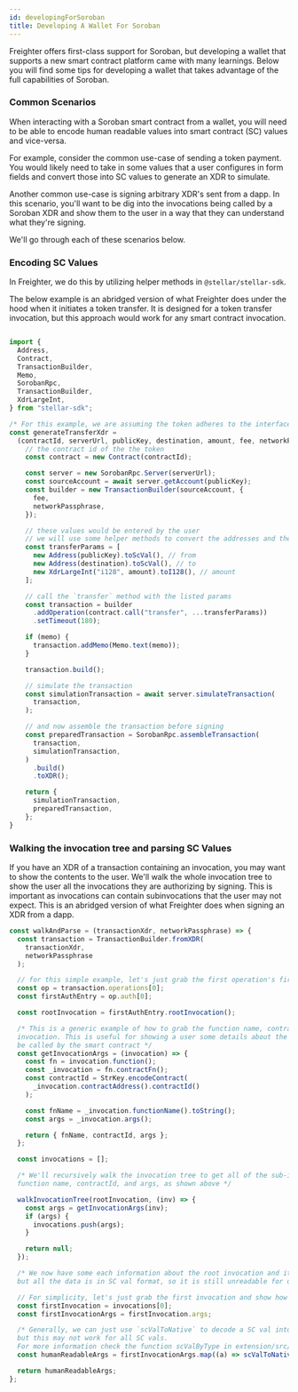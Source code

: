 ```yaml
---
id: developingForSoroban
title: Developing A Wallet For Soroban
---
```


Freighter offers first-class support for Soroban, but developing a wallet that supports a new smart contract platform came with many learnings. Below you will find some tips for developing a wallet that takes advantage of the full capabilities of Soroban.

### Common Scenarios

When interacting with a Soroban smart contract from a wallet, you will need to be able to encode human readable values into smart contract (SC) values and vice-versa.

For example, consider the common use-case of sending a token payment. You would likely need to take in some values that a user configures in form fields and convert those into SC values to generate an XDR to simulate.

Another common use-case is signing arbitrary XDR's sent from a dapp. In this scenario, you'll want to be dig into the invocations being called by a Soroban XDR and show them to the user in a way that they can understand what they're signing.

We'll go through each of these scenarios below.

### Encoding SC Values

In Freighter, we do this by utilizing helper methods in `@stellar/stellar-sdk`.

The below example is an abridged version of what Freighter does under the hood when it initiates a token transfer. It is designed for a token transfer invocation, but this approach would work for any smart contract invocation.

```javascript

import {
  Address,
  Contract,
  TransactionBuilder,
  Memo,
  SorobanRpc,
  TransactionBuilder,
  XdrLargeInt,
} from "stellar-sdk";

/* For this example, we are assuming the token adheres to the interface documented in SEP-0041 */
const generateTransferXdr =
  (contractId, serverUrl, publicKey, destination, amount, fee, networkPassphrase, memo) => {
    // the contract id of the the token
    const contract = new Contract(contractId);

    const server = new SorobanRpc.Server(serverUrl);
    const sourceAccount = await server.getAccount(publicKey);
    const builder = new TransactionBuilder(sourceAccount, {
      fee,
      networkPassphrase,
    });

    // these values would be entered by the user
    // we will use some helper methods to convert the addresses and the amount into SC vals
    const transferParams = [
      new Address(publicKey).toScVal(), // from
      new Address(destination).toScVal(), // to
      new XdrLargeInt("i128", amount).toI128(), // amount
    ];

    // call the `transfer` method with the listed params
    const transaction = builder
      .addOperation(contract.call("transfer", ...transferParams))
      .setTimeout(180);

    if (memo) {
      transaction.addMemo(Memo.text(memo));
    }

    transaction.build();

    // simulate the transaction
    const simulationTransaction = await server.simulateTransaction(
      transaction,
    );

    // and now assemble the transaction before signing
    const preparedTransaction = SorobanRpc.assembleTransaction(
      transaction,
      simulationTransaction,
    )
      .build()
      .toXDR();

    return {
      simulationTransaction,
      preparedTransaction,
    };
}
```

### Walking the invocation tree and parsing SC Values

If you have an XDR of a transaction containing an invocation, you may want to show the contents to the user. We'll walk the whole invocation tree to show the user all the invocations they are authorizing by signing. This is important as invocations can contain subinvocations that the user may not expect. This is an abridged version of what Freighter does when signing an XDR from a dapp.

```javascript
const walkAndParse = (transactionXdr, networkPassphrase) => {
  const transaction = TransactionBuilder.fromXDR(
    transactionXdr,
    networkPassphrase
  );

  // for this simple example, let's just grab the first operation's first auth entry
  const op = transaction.operations[0];
  const firstAuthEntry = op.auth[0];

  const rootInvocation = firstAuthEntry.rootInvocation();

  /* This is a generic example of how to grab the function name, contract id, and the parameters of the
  invocation. This is useful for showing a user some details about the function that is actually going to 
  be called by the smart contract */
  const getInvocationArgs = (invocation) => {
    const fn = invocation.function();
    const _invocation = fn.contractFn();
    const contractId = StrKey.encodeContract(
      _invocation.contractAddress().contractId()
    );

    const fnName = _invocation.functionName().toString();
    const args = _invocation.args();

    return { fnName, contractId, args };
  };

  const invocations = [];

  /* We'll recursively walk the invocation tree to get all of the sub-invocations and pull out the 
  function name, contractId, and args, as shown above */

  walkInvocationTree(rootInvocation, (inv) => {
    const args = getInvocationArgs(inv);
    if (args) {
      invocations.push(args);
    }

    return null;
  });

  /* We now have some each information about the root invocation and its subinvocations, 
  but all the data is in SC val format, so it is still unreadable for users */

  // For simplicity, let's just grab the first invocation and show how to parse it
  const firstInvocation = invocations[0];
  const firstInvocationArgs = firstInvocation.args;

  /* Generally, we can just use `scValToNative` to decode a SC val into a usable JS data type
  but this may not work for all SC vals.
  For more information check the function scValByType in extension/src/popup/helpers/soroban.ts */
  const humanReadableArgs = firstInvocationArgs.map((a) => scValToNative(a));

  return humanReadableArgs;
};
```

